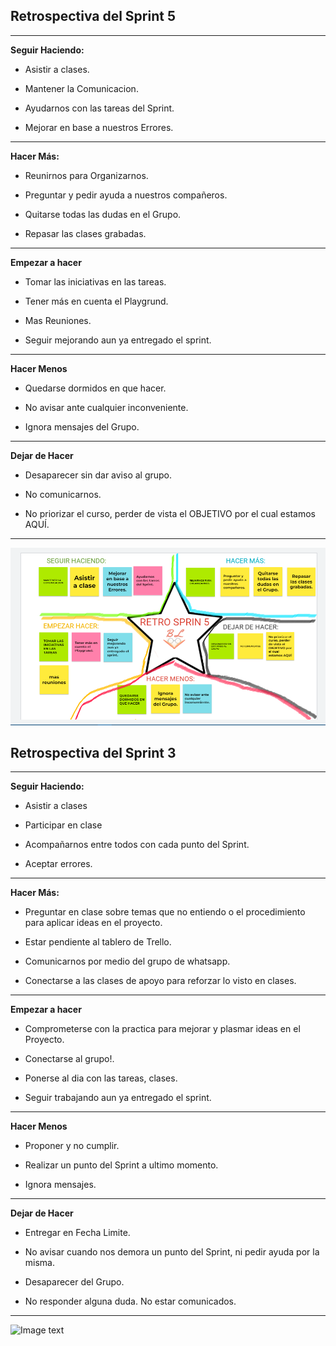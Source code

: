 ## Retrospectiva del Sprint 5
***
**Seguir Haciendo:**
- Asistir a clases.

- Mantener la Comunicacion.

- Ayudarnos con las tareas del Sprint.

- Mejorar en base a nuestros Errores.
***
**Hacer Más:**
- Reunirnos para Organizarnos.

- Preguntar y pedir ayuda a nuestros compañeros.

- Quitarse todas las dudas en el Grupo.

- Repasar las clases grabadas.

***
**Empezar a hacer**
- Tomar las iniciativas en las tareas.

- Tener más en cuenta el Playgrund.

- Mas Reuniones.

- Seguir mejorando aun ya entregado el sprint.

***
**Hacer Menos**
- Quedarse dormidos en que hacer.

- No avisar ante cualquier inconveniente.

- Ignora mensajes del Grupo.

***
**Dejar de Hacer**
- Desaparecer sin dar aviso al grupo.

- No comunicarnos.

- No priorizar el curso, perder de vista el OBJETIVO por el cual estamos AQUÍ.

***
![Image text](/wireframes/Retro_Sprint_5.png)







<!-- Retro del Sprint 3 -->
## Retrospectiva del Sprint 3
***
**Seguir Haciendo:**
- Asistir a clases

- Participar en clase

- Acompañarnos entre todos con cada punto del Sprint.

- Aceptar errores.
***
**Hacer Más:**
- Preguntar en clase sobre temas que no entiendo o el procedimiento para aplicar ideas en el proyecto.

- Estar pendiente al tablero de Trello.

- Comunicarnos por medio del grupo de whatsapp.

- Conectarse a las clases de apoyo para reforzar lo visto en clases.

***
**Empezar a hacer**
- Comprometerse con la practica para mejorar y plasmar ideas en el Proyecto.

- Conectarse al grupo!.

- Ponerse al dia con las tareas, clases.

- Seguir trabajando aun ya entregado el sprint.

***
**Hacer Menos**
- Proponer y no cumplir.

- Realizar un punto del Sprint a ultimo momento.

- Ignora mensajes.

***
**Dejar de Hacer**
- Entregar en Fecha Limite.

- No avisar cuando nos demora un punto del Sprint, ni pedir ayuda por la misma.

- Desaparecer del Grupo.

- No responder alguna duda. No estar comunicados.

***
![Image text](/wireframes/retro-2.jpeg)
